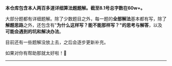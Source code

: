 **本仓库包含本人两百多道详细算法题题解。截至8.1号总字数在60w+。**



大部分题都有详细题解。除了少数题目之外，每一题的**全部解法**基本都有写，除了**解题思路**之外，还包含有"**为什么这样写？能不能那样写？"的思考与解答**，以及**可能会遇到的坑和解决办法**。

目前还有一些题解没放上去，之后会逐步更新补充。



如果对你有帮助那就太好啦！🥰



---

